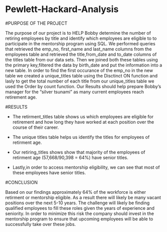 # Pewlett-Hackard-Analysis

#PURPOSE OF THE PROJECT

The purpose of our project is to HELP Bobby determine the number of retiring employees by title and identify which employees are eligible to to participate in the mentorship program using SQL. We performed queries that retrieved the emp_no, first_name and last_name columns from the employees table and retrieved the title,from_date and to_date columns of the titles table from our data sets. Then we joined both these tables using the primary key,filtered the data by birth_date and put the information into a new table. In order to find the first occurance of the emp_no in the new table we created a unique_titles table using the Disctinct ON function and lasly to get the total number of each title from our unique_titles table we used the Order by count function. Our Results should help prepare Bobby’s manager for the “silver tsunami” as many current employees reach retirement age.

#RESULTS

* The retirment_titles table shows us which employees are eligible for retirement and how long they have worked at each position over the course of their career.

* The unique titles table helps us identify the titles for employees of retirment age.

* Our retiring_titles shows show that majority of the employees of retirment age (57,668/90,398 = 64%) have senior titles.

* Lastly,in order to access  mentorship eligibility, we can see that most of these employees have senior titles.

#CONCLUSION

Based on our findings approximately 64% of the workforce is either retirment or mentorship eligible. As a result there will likely be many vacant positions over the next 5-10 years. The challenge will likely be finding qualified employees to fill these roles given the years of experience and seniority. In order to minimize this risk the company should invest in the mentorship program to ensure that upcoming employees will be able to successfully take over these jobs.



